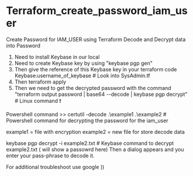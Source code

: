 # Terraform_create_password_iam_user
Create Password for IAM_USER using Terraform                Decode and Decrypt data into Password

 1. Need to install Keybase in our local
 2. Need to create Keybase key by using "keybase pgp gen"
 3. Then give the reference of this Keybase key in your terraform code Keybase:username_of_keybase  # Look into SysAdmin.tf
 4. Then terraform apply
 5. Then we need to get the decrypted password with the command "terraform output password | base64 --decode | keybase pgp decrypt" # Linux command  ❗
 
   Powershell command >>  certutil -decode .\example1 .\example2    # Powershell command for decrypting the password for the iam_user
   
 example1 = file with encryption 
 example2 = new file for store decode data

keybase pgp decrypt -i example2.txt # Keybase command to decrypt example2.txt ( will show a passowrd here)
Then a dialog appears and you enter your pass-phrase to decode it.

For additional troubleshoot use google ))
